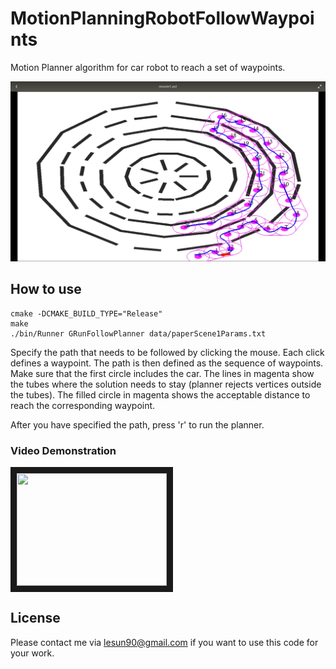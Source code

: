 # MotionPlanningRobotFollowWaypoints
Motion Planner algorithm for car robot to reach a set of waypoints.

![alt text](Pics/example.png)

## How to use
```
cmake -DCMAKE_BUILD_TYPE="Release"
make
./bin/Runner GRunFollowPlanner data/paperScene1Params.txt
```
Specify the path that needs to be followed by clicking the mouse. Each click defines a waypoint. The path is then defined as the sequence of waypoints. Make sure that the first circle includes the car. The lines in magenta show the tubes where the solution needs to stay (planner rejects vertices outside the tubes). The filled circle in magenta shows the acceptable distance to reach the corresponding waypoint.

After you have specified the path, press 'r' to run the planner.

### Video Demonstration
<a href="http://www.youtube.com/watch?feature=player_embedded&v=Q0Q7-mBJTRA
" target="_blank"><img src="http://img.youtube.com/vi/Q0Q7-mBJTRA/0.jpg" 
alt="" width="240" height="180" border="10" /></a>

## License

Please contact me via lesun90@gmail.com if you want to use this code for your work.
